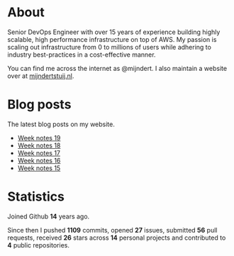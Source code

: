 # About

Senior DevOps Engineer with over 15 years of experience building highly scalable, high performance infrastructure on top of AWS. My passion is scaling out infrastructure from 0 to millions of users while adhering to industry best-practices in a cost-effective manner.

You can find me across the internet as @mijndert. I also maintain a website over at [mijndertstuij.nl](https://mijndertstuij.nl/).

# Blog posts

The latest blog posts on my website.

<!-- BLOGPOSTS:START -->
- [Week notes 19](https://mijndertstuij.nl/posts/week-notes-19/)
- [Week notes 18](https://mijndertstuij.nl/posts/week-notes-18/)
- [Week notes 17](https://mijndertstuij.nl/posts/week-notes-17/)
- [Week notes 16](https://mijndertstuij.nl/posts/week-notes-16/)
- [Week notes 15](https://mijndertstuij.nl/posts/week-notes-15/)
<!-- BLOGPOSTS:END -->

# Statistics

Joined Github **14** years ago.

Since then I pushed **1109** commits, opened **27** issues, submitted **56** pull requests, received **26** stars across **14** personal projects and contributed to **4** public repositories.
